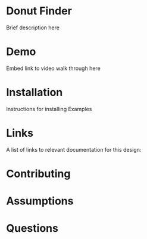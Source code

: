 # Donut Finder

Brief description here

# Demo

Embed link to video walk through here

# Installation

Instructions for installing
Examples

# Links

A list of links to relevant documentation for this design:

# Contributing

# Assumptions

# Questions


